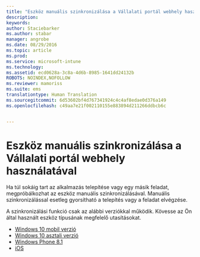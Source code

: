 ```yaml
---
title: "Eszköz manuális szinkronizálása a Vállalati portál webhely használatával | Microsoft Intune"
description: 
keywords: 
author: Staciebarker
ms.author: stabar
manager: angrobe
ms.date: 08/29/2016
ms.topic: article
ms.prod: 
ms.service: microsoft-intune
ms.technology: 
ms.assetid: ecd0628a-3c8a-4d6b-8985-1641dd24132b
ROBOTS: NOINDEX,NOFOLLOW
ms.reviewer: mamoriss
ms.suite: ems
translationtype: Human Translation
ms.sourcegitcommit: 6d53602bf4d767341924c4c4af8edae0d376a149
ms.openlocfilehash: c49aa7e21f002110155e883894d211266ddbcb6c


---
```



# Eszköz manuális szinkronizálása a Vállalati portál webhely használatával

Ha túl sokáig tart az alkalmazás telepítése vagy egy másik feladat, megpróbálkozhat az eszköz manuális szinkronizálásával. Manuális szinkronizálással esetleg gyorsítható a telepítés vagy a feladat elvégzése.

A szinkronizálási funkció csak az alábbi verziókkal működik. Kövesse az Ön által használt eszköz típusának megfelelő utasításokat.

* [Windows 10 mobil verzió](sync-your-device-manually-windows.md#windows-10-mobile)
* [Windows 10 asztali verzió](sync-your-device-manually-windows.md#windows-10-desktop)
* [Windows Phone 8.1](sync-your-device-manually-windows.md#windows-phone-8-1)
* [iOS](sync-your-device-manually-ios.md)



<!--HONumber=Oct16_HO2-->


